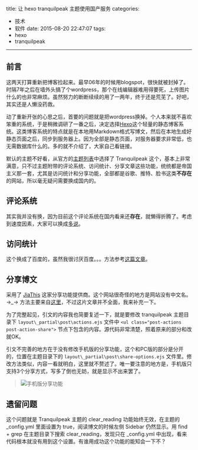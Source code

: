 title: 让 hexo tranquilpeak 主题使用国产服务
categories:
  - 技术
  - 软件
date: 2015-08-20 22:47:07
tags:
  - hexo
  - tranquilpeak
---

## 前言
这两天打算重新把博客捡起来。最早06年的时候用blogspot，很快就被封掉了。时隔7年之后在墙外头搞了个wordpress，那个在线编辑器难用得要死，上传图片什么的也非常麻烦。虽然努力的断断续续的用了一两年，终于还是荒芜了。好吧，其实还是人懒没药救。

动了重新开张的心思之后，首要的问题就是把wordpress换掉。个人本来就不喜欢笨重的系统，于是稍微调研了一番之后，决定选择[Hexo](https://hexo.io/)这个轻量的静态博客系统。这类博客系统的特点就是在本地用Markdown格式写博文，然后在本地生成好静态页面之后，同步到服务器上。因为全部是静态页面，对服务器要求非常低，也无需数据库什么的。多的就不介绍了，大家自己看链接。

默认的主题不好看，从官方的[主题列表](https://hexo.io/themes/)中选择了 Tranquilpeak 这个，基本上非常满意，只不过主题附带的评论系统、访问统计、分享文章这些功能，统统都是帝国主义那一套，尤其是访问统计和分享功能，全部都是谷歌、推特、脸书这类**不存在**的网站，所以毫无疑问需要换成国内的。

## 评论系统

其实我并没有换，因为目前这个评论系统在国内看来还**存在**，就懒得折腾了。考虑到速度因素，大家可以换成[多说](http://chichele.li/2015/06/14/Hexo%20tranquilpeak主题使用多说评论系统/)。

## 访问统计

这个换成了百度的，虽然我很讨厌百度。。。方法参考[这篇文章](http://ju.outofmemory.cn/entry/201268)。

## 分享博文

采用了 [JiaThis](http://www.jiathis.com) 这家分享功能提供商。这个网站很奇怪的地方是网站没有中文名。→_→
方法主要来自[这里](http://chichele.li/2015/06/17/网页分享按钮与接口的使用/)，不过这片文章并不全面，我来补充一下。

为了完整起见，引文的内容我也简要复述一下，就是要修改 tranquilpeak 主题目录下 `layout\_partial\post\actions.ejs`
文件中 `<ul class="post-actions post-action-share">` 节点下包含的内容。源代码非常清楚，照着原来的部分和改就OK。

引文不完善的地方在于没有修改手机版的分享功能，这个和PC版的部分是分开的，位置在主题目录下的 `layout\_partial\post\share-options.ejs` 文件里。修改方法类似，内容一看就明白，这里就不赘述了。唯一要注意的地方是，手机版只支持3个分享方式，写多了倒也无妨，就是显示不出来罢了。
> ![手机版分享功能](/comm-res/images/mobile-share.jpg)


## 遗留问题

这个问题就是 Tranquilpeak 主题的 clear_reading 功能始终无效，在主题的 _config.yml 里面设置为 true，阅读博文的时候左侧 Sidebar 仍然显示。用 find + grep 在主题目录下搜索 clear_reading，发现只在 _config.yml 中出现，看来代码根本就没有用到这个设置。有谁用成功这个功能的能知会一下不？
